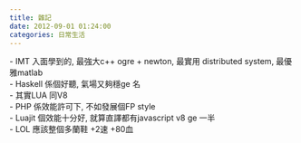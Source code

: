 ```yaml
---
title: 雜記
date: 2012-09-01 01:24:00
categories: 日常生活
---
```


<div>- IMT 入面學到的, 最強大c++ ogre + newton, 最實用 distributed system, 最優雅matlab</div><div>- Haskell 係個好聽, 氣場又夠穩ge 名</div><div>- 其實LUA 同V8</div><div>- PHP 係效能許可下, 不如發展個FP style</div><div>- Luajit 個效能十分好, 就算直譯都有javascript v8 ge 一半</div>- LOL 應該整個多蘭鞋 +2速 +80血